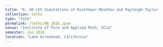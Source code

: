 ```yaml
---
title: "6. 3D LES Simulations of Richtmyer-Meshkov and Rayleigh-Taylor instabilities using Front-tracking"
collection: talks
type: "Talk"
permalink: /talks/06_2016_ipam
venue: "Institute of Pure and Applied Math, UCLA"
semester: Jun 2016
location: "Lake Arrowhead, California"
---
```


